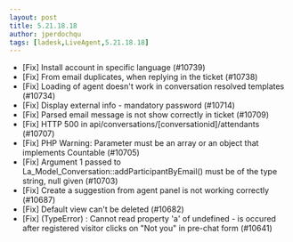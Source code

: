 ```yaml
---
layout: post
title: 5.21.18.18
author: jperdochqu
tags: [ladesk,LiveAgent,5.21.18.18]
---
```


- [Fix] Install account in specific language (#10739)
- [Fix] From email duplicates, when replying in the ticket (#10738)
- [Fix] Loading of agent doesn't work in conversation resolved templates (#10734)
- [Fix] Display external info - mandatory password (#10714)
- [Fix] Parsed email message is not show correctly in ticket (#10709)
- [Fix] HTTP 500 in api/conversations/[conversationid]/attendants (#10707)
- [Fix] PHP Warning: Parameter must be an array or an object that implements Countable (#10705)
- [Fix] Argument 1 passed to La_Model_Conversation::addParticipantByEmail() must be of the type string, null given (#10703)
- [Fix] Create a suggestion from agent panel is not working correctly (#10687)
- [Fix] Default view can't be deleted (#10682)
- [Fix] (TypeError) : Cannot read property 'a' of undefined - is occured after registered visitor clicks on "Not you" in pre-chat form (#10641)
